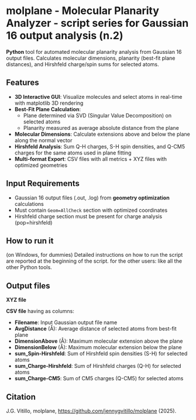 # molplane - Molecular Planarity Analyzer - script series for Gaussian 16 output analysis (n.2)
**Python** tool for automated molecular planarity analysis from Gaussian 16 output files.
Calculates molecular dimensions, planarity (best-fit plane distances), and Hirshfeld charge/spin sums for selected atoms.

## Features

- **3D Interactive GUI**: Visualize molecules and select atoms in real-time with matplotlib 3D rendering
- **Best-Fit Plane Calculation**: 
  - Plane determined via SVD (Singular Value Decomposition) on selected atoms
  - Planarity measured as average absolute distance from the plane
- **Molecular Dimensions**: Calculate extensions above and below the plane along the normal vector
- **Hirshfeld Analysis**: Sum Q-H charges, S-H spin densities, and Q-CM5 charges for the same atoms used in plane fitting
- **Multi-format Export**: CSV files with all metrics + XYZ files with optimized geometries

## Input Requirements
- Gaussian 16 output files (.out, .log) from **geometry optimization** calculations
- Must contain `Geom=AllCheck` section with optimized coordinates
- Hirshfeld charge section must be present for charge analysis (pop=hirshfeld)

## How to run it
(on Windows, for dummies) Detailed instructions on how to run the script are reported at the beginning of the script.
for the other users: like all the other Python tools.

## Output files
**XYZ file**

**CSV file** having as columns:
- **Filename**: Input Gaussian output file name
- **AvgDistance** (Å): Average distance of selected atoms from best-fit plane  
- **DimensionAbove** (Å): Maximum molecular extension above the plane
- **DimensionBelow** (Å): Maximum molecular extension below the plane
- **sum_Spin-Hirshfeld**: Sum of Hirshfeld spin densities (S-H) for selected atoms
- **sum_Charge-Hirshfeld**: Sum of Hirshfeld charges (Q-H) for selected atoms  
- **sum_Charge-CM5**: Sum of CM5 charges (Q-CM5) for selected atoms

## Citation
J.G. Vitillo, molplane, https://github.com/jennygvitillo/molplane (2025).




